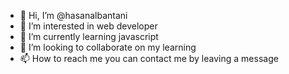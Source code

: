 - 👋 Hi, I’m @hasanalbantani
- 👀 I’m interested in web developer
- 🌱 I’m currently learning javascript
- 💞️ I’m looking to collaborate on my learning
- 📫 How to reach me you can contact me by leaving a message

<!---
hasanalbantani/hasanalbantani is a ✨ special ✨ repository because its `README.md` (this file) appears on your GitHub profile.
You can click the Preview link to take a look at your changes.
--->
